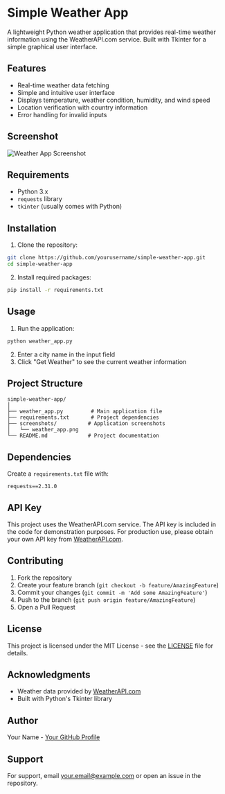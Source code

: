 # Simple Weather App

A lightweight Python weather application that provides real-time weather information using the WeatherAPI.com service. Built with Tkinter for a simple graphical user interface.

## Features

- Real-time weather data fetching
- Simple and intuitive user interface
- Displays temperature, weather condition, humidity, and wind speed
- Location verification with country information
- Error handling for invalid inputs

## Screenshot

![Weather App Screenshot](/screenshots/weather_app.png)

## Requirements

- Python 3.x
- `requests` library
- `tkinter` (usually comes with Python)

## Installation

1. Clone the repository:
```bash
git clone https://github.com/yourusername/simple-weather-app.git
cd simple-weather-app
```

2. Install required packages:
```bash
pip install -r requirements.txt
```

## Usage

1. Run the application:
```bash
python weather_app.py
```

2. Enter a city name in the input field
3. Click "Get Weather" to see the current weather information

## Project Structure

```
simple-weather-app/
│
├── weather_app.py         # Main application file
├── requirements.txt       # Project dependencies
├── screenshots/          # Application screenshots
│   └── weather_app.png
└── README.md             # Project documentation
```

## Dependencies

Create a `requirements.txt` file with:
```
requests==2.31.0
```

## API Key

This project uses the WeatherAPI.com service. The API key is included in the code for demonstration purposes. For production use, please obtain your own API key from [WeatherAPI.com](https://www.weatherapi.com/signup.aspx).

## Contributing

1. Fork the repository
2. Create your feature branch (`git checkout -b feature/AmazingFeature`)
3. Commit your changes (`git commit -m 'Add some AmazingFeature'`)
4. Push to the branch (`git push origin feature/AmazingFeature`)
5. Open a Pull Request

## License

This project is licensed under the MIT License - see the [LICENSE](LICENSE) file for details.

## Acknowledgments

- Weather data provided by [WeatherAPI.com](https://www.weatherapi.com/)
- Built with Python's Tkinter library

## Author

Your Name - [Your GitHub Profile](https://github.com/yourusername)

## Support

For support, email your.email@example.com or open an issue in the repository.
